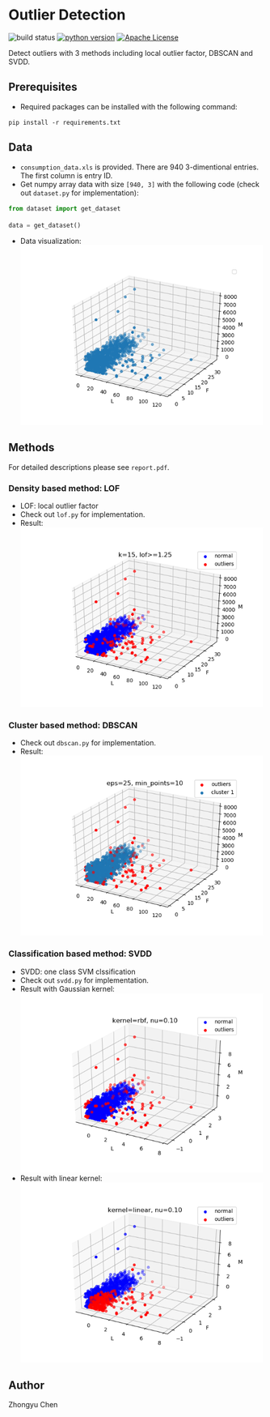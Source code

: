 # Outlier Detection

![build status](https://img.shields.io/badge/build-passing-green.svg)
[![python version](https://img.shields.io/badge/python-3.6.8-purple.svg)](https://python.org)
[![Apache License](https://img.shields.io/badge/license-Apache2.0-blue.svg)](http://www.apache.org/licenses/)

Detect outliers with 3 methods including local outlier factor, DBSCAN and SVDD.

## Prerequisites

* Required packages can be installed with the following command:
```
pip install -r requirements.txt
```

## Data

* `consumption_data.xls` is provided. There are 940 3-dimentional entries. The first column is entry ID.
* Get numpy array data with size `[940, 3]` with the following code (check out `dataset.py` for implementation):

```python
from dataset import get_dataset

data = get_dataset()
```

* Data visualization:
![data](pic/data.png)

## Methods

For detailed descriptions please see `report.pdf`.

### Density based method: LOF

* LOF: local outlier factor
* Check out `lof.py` for implementation.
* Result:
![lof](pic/lof.png)

### Cluster based method: DBSCAN

* Check out `dbscan.py` for implementation.
* Result:
![dbscan](pic/dbscan.png)

### Classification based method: SVDD

* SVDD: one class SVM clssification
* Check out `svdd.py` for implementation.
* Result with Gaussian kernel:
![rbf](pic/rbf.png)
* Result with linear kernel:
![linear](pic/linear.png)

## Author

Zhongyu Chen
